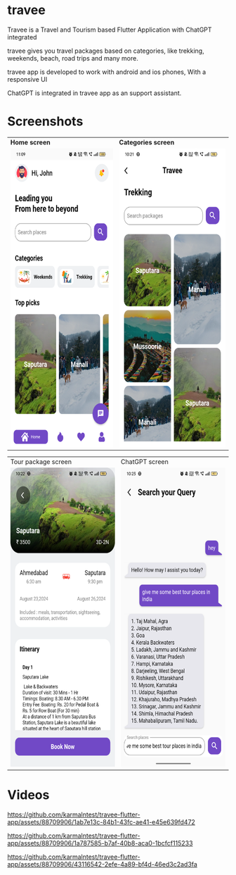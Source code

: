 # travee

Travee is a Travel and Tourism based Flutter Application with ChatGPT integrated

travee gives you travel packages based on  categories, like trekking, weekends, beach, road trips and many more.

travee app is developed to work with android and ios phones, With a responsive UI 

ChatGPT is integrated in travee app as an support assistant.



# Screenshots

<table>
  <tr>
    <td><b>Home screen</b></td>
     <td><b>Categories screen</b></td>
  </tr>
  <tr border="1">
    <td><img src="screenshots/travee_1.png" width=320 height=680></td>
    <td><img src="screenshots/travee_2.png" width=320 height=680></td>
  </tr>
 </table>
 
 
 <table>
  <tr>
    <td>Tour package screen</td>
     <td>ChatGPT screen</td>
  </tr>
  <tr>
    <td><img src="screenshots/travee_3.png" width=320 height=680></td>
    <td><img src="screenshots/travee_4.png" width=320 height=680></td>
  </tr>
 </table>



# Videos

https://github.com/karmalntest/travee-flutter-app/assets/88709906/1ab7e13c-84b1-43fc-ae41-e45e639fd472

https://github.com/karmalntest/travee-flutter-app/assets/88709906/1a787585-b7af-40b8-aca0-1bcfcf115233

https://github.com/karmalntest/travee-flutter-app/assets/88709906/43116542-2efe-4a89-bf4d-46ed3c2ad3fa

